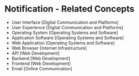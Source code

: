 # Notification - Related Concepts

- User Interface [Digital Communication and Platforms]
- User Experience [Digital Communication and Platforms]
- Operating System [Operating Systems and Software]
- Application Software [Operating Systems and Software]
- Web Application [Operating Systems and Software]
- Web Browser [Internet Infrastructure]
- API [Web Development]
- Backend [Web Development]
- Frontend [Web Development]
- Email [Online Communication]
